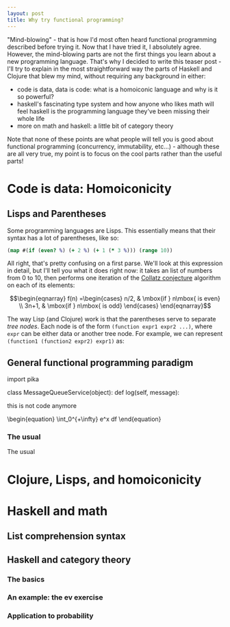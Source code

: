 ```yaml
---
layout: post
title: Why try functional programming? 
---
```

"Mind-blowing" - that is how I'd most often heard functional programming described before trying it. Now that I have tried it, I absolutely agree. However, the mind-blowing parts are not the first things you learn about a new programming language. That's why I decided to write this teaser post - I'll try to explain in the most straightforward way the parts of Haskell and Clojure that blew my mind, without requiring any background in either:

- code is data, data is code: what is a homoiconic language and why is it so powerful?
- haskell's fascinating type system and how anyone who likes math will feel haskell is the programming language they've been missing their whole life
- more on math and haskell: a little bit of category theory

Note that none of these points are what people will tell you is good about functional programming (concurrency, immutability, etc...) - although these are all very true, my point is to focus on the cool parts rather than the useful parts!

# Code is data: Homoiconicity

## Lisps and Parentheses
Some programming languages are Lisps. This essentially means that their syntax has a lot of parentheses, like so:
``` clojure
(map #(if (even? %) (+ 2 %) (+ 1 (* 3 %))) (range 10))
``` 

All right, that's pretty confusing on a first parse. We'll look at this expression in detail, but I'll tell you what it does right now: it takes an list of numbers from 0 to 10, then performs one iteration of the [Collatz conjecture](https://en.wikipedia.org/wiki/Collatz_conjecture) algorithm on each of its elements:

$$\begin{eqnarray}
f(n) =\begin{cases} n/2, & \mbox{if } n\mbox{ is even} \\ 3n+1, & \mbox{if } n\mbox{ is odd} \end{cases}
\end{eqnarray}$$

The way Lisp (and Clojure) work is that the parentheses serve to separate *tree nodes*. Each node is of the form `(function expr1 expr2 ...)`, where `expr` can be either data or another tree node. For example, we can represent `(function1 (function2 expr2) expr1)` as:
<div id="mynetwork"></div>
<script type="text/javascript">
    // create an array with nodes
    var nodes = new vis.DataSet([
        {id: 1, label: 'function1'},
        {id: 2, label: 'function2'},
        {id: 3, label: 'expr1'},
        {id: 4, label: 'expr2'}
    ]);

    // create an array with edges
    var edges = new vis.DataSet([
        {from: 1, to: 2},
        {from: 1, to: 3},
        {from: 1, to: 4}
    ]);

    // create a network
    var container = document.getElementById('mynetwork');

    // provide the data in the vis format
    var data = {
        nodes: nodes,
        edges: edges
    };
    var options = {
        layout:  {
                 hierarchical: {
                 enabled:true }
        }
    };

    // initialize your network!
    var network = new vis.Network(container, data, options);
</script>

## General functional programming paradigm

import pika

class MessageQueueService(object):
      def log(self, message):

this is not code anymore

\begin{equation}
\int_0^{+\infty} e^x df
\end{equation}

### The usual
The usual       
 
# Clojure, Lisps, and homoiconicity

# Haskell and math

## List comprehension syntax

## Haskell and category theory

### The basics

### An example: the ev exercise

### Application to probability